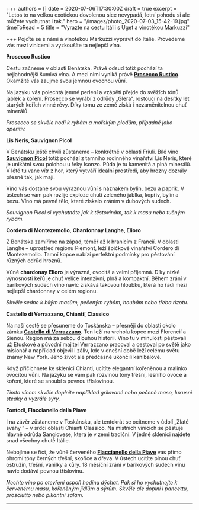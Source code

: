 +++
authors = []
date = 2020-07-06T17:30:00Z
draft = true
excerpt = "Letos to na velkou exotickou dovolenou sice nevypadá, letní pohodu si ale můžete vychutnat i tak."
hero = "/images/photo_2020-07-03_15-42-19.jpg"
timeToRead = 5
title = "Vyrazte na cestu Itálii s Uget a vinotékou Markuzzi"

+++
Pojďte se s námi a vinotékou Markuzzi vypravit do Itálie. Provedeme vás mezi vinicemi a vyzkoušíte ta nejlepší vína.

**Prosecco Rustico**

Cestu začneme v oblasti Benátska. Právě odsud totiž pochází ta nejlahodnější šumivá vína. A mezi nimi vyniká právě [**Prosecco Rustico**](https://shop.uget.cz/products/504-nino-franco-valdobbiadene-rustico-prosecco-di-valdobbiadene-docg-magnum201815). Okamžitě vás zaujme svou jemnou ovocnou vůní.

Na jazyku vás polechtá jemné perlení a vzápětí přejde do svěžích tónů jablek a koření. Prosecco se vyrábí z odrůdy „Glera“, rostoucí na desítky let starých keřích vinné révy. Díky tomu ze země získá i nezaměnitelnou chuť minerálů.

_Prosecco se skvěle hodí k rybám a mořským plodům, případně jako aperitiv._

**Lis Neris, Sauvignon Picol**

V Benátsku ještě chvíli zůstaneme – konkrétně v oblasti Friuli. Bílé víno [**Sauvignon Picol**](https://shop.uget.cz/products/540-lis-neris-friuli-isonzo-lis-igt-pinot-grigio--chardonnay--sauvignon2016075) totiž pochází z tamního rodinného vinařství Lis Neris, které je unikátní svou polohou u řeky Isonzo. Půda je tu kamenitá a plná minerálů. V létě tu vane vítr z hor, který vytváří ideální prostředí, aby hrozny dozrály přesně tak, jak mají.

Víno vás dostane svou výraznou vůní s náznakem bylin, bezu a paprik. V ústech se vám pak rozlije exploze chutí zeleného jablka, kopřiv, bylin a bezu. Víno má pevné tělo, které získalo zráním v dubových sudech.

_Sauvignon Picol si vychutnáte jak k těstovinám, tak k masu nebo tučným rybám._

**Cordero di Montezemollo**, **Chardonnay Langhe, Elioro**

Z Benátska zamíříme na západ, téměř až k hranicím z Francií. V oblasti Langhe – uprostřed regionu Piemont, leží špičkové vinařství Cordero di Montezemollo. Tamní kopce nabízí perfektní podmínky pro pěstování různých odrůd hroznů.

Vůně **chardonay Elioro** je výrazná, ovocitá a velmi příjemná. Díky nízké výnosnosti keřů je chuť velice intenzivní, plná a kompaktní. Během zrání v barikových sudech víno navíc získává takovou hloubku, která ho řadí mezi nejlepší chardonnay v celém regionu.

_Skvěle sedne k bílým masům, pečeným rybám, houbám nebo třeba rizotu_.

**Castello di Verrazzano, Chianti**[\[](#_msocom_1) **Classico**

Na naší cestě se přesuneme do Toskánska – přesněji do oblasti okolo zámku [**Castello di Verrazzano**](https://shop.uget.cz/products/425-castello-di-verrazzano---toscana---greve-chianti-classico-docg2016075). Ten leží na vrcholu kopce mezi Florencií a Sienou. Region má za sebou dlouhou historii. Víno tu v minulosti pěstovali už Etuskové a původní majitel Verrazzano pracoval a cestoval po světě jako misionář a například objevil i záliv, kde v dnešní době leží celému světu známý New York. Jeho život ale předčasně ukončili kanibalové.

Když přičichnete ke sklenici Chianti, ucítíte elegantní kořeněnou a malinko ovocitou vůni. Na jazyku se vám pak rozvinou tóny třešní, lesního ovoce a koření, které se snoubí s pevnou tříslovinou.

_Tímto vínem skvěle doplníte například grilované nebo pečené maso, luxusní steaky a vyzrálé sýry._

**Fontodi, Flaccianello della Piave**

I na závěr zůstaneme v Toskánsku, ale tentokrát se ocitneme v údolí „Zlaté svahy ” – v srdci oblasti Chianti Classico. Na místních vinicích se pěstuje hlavně odrůda Sangiovese, která je v zemi tradiční. V jedné sklenici najdete snad všechny chutě Itálie.

Nebojíme se říct, že vůně červeného [**Flaccianello della Piave**](https://shop.uget.cz/products/439-fontodi---toscana---panzano-flaccianello-della-pieve-igt20163) vás přímo ohromí tóny černých třešní, skořice a dřeva. V ústech ucítíte plnou chuť ostružin, třešní, vanilky a kůry. 18 měsíční zrání v barikových sudech vínu navíc dodává pevnou tříslovinu.

_Nechte víno po otevření aspoň hodinu dýchat. Pak si ho vychutnejte k červenému masu, kořeněným jídlům a sýrům. Skvěle ale doplní i pancettu, prosciutto nebo pikantní salám._

***